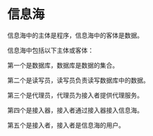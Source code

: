 # 信息海

信息海中的主体是程序，信息海中的客体是数据。

信息海中包括以下主体或客体：

第一个是数据库，数据库是数据的集合。

第二个是读写员，读写员负责读写数据库中的数据。

第三个是代理员，代理员为接入者提供代理服务。

第四个是接入器，接入者通过接入器接入信息海。

第五个是接入者，接入者是信息海的用户。

